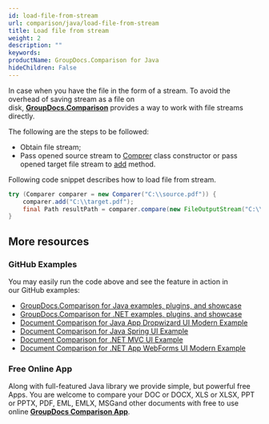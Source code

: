 ```yaml
---
id: load-file-from-stream
url: comparison/java/load-file-from-stream
title: Load file from stream
weight: 2
description: ""
keywords: 
productName: GroupDocs.Comparison for Java
hideChildren: False
---
```

In case when you have the file in the form of a stream. To avoid the overhead of saving stream as a file on disk, **[GroupDocs.Comparison](https://products.groupdocs.com/comparison/java)** provides a way to work with file streams directly. 

The following are the steps to be followed:

*   Obtain file stream;     
*   Pass opened source stream to [Comprer](https://apireference.groupdocs.com/comparison/java/com.groupdocs.comparison/Comparer) class constructor or pass opened target file stream to [add](https://apireference.groupdocs.com/comparison/java/com.groupdocs.comparison/Comparer#add(java.io.InputStream)) method.
    

Following code snippet describes how to load file from stream.

```java
try (Comparer comparer = new Comparer("C:\\source.pdf")) {
    comparer.add("C:\\target.pdf");
    final Path resultPath = comparer.compare(new FileOutputStream("C:\\result.pdf"));
}
```

## More resources

### GitHub Examples
You may easily run the code above and see the feature in action in our GitHub examples:

*   [GroupDocs.Comparison for Java examples, plugins, and showcase](https://github.com/groupdocs-comparison/GroupDocs.Comparison-for-Java)
*   [GroupDocs.Comparison for .NET examples, plugins, and showcase](https://github.com/groupdocs-comparison/GroupDocs.Comparison-for-.NET)
*   [Document Comparison for Java App Dropwizard UI Modern Example](https://github.com/groupdocs-comparison/GroupDocs.Comparison-for-Java-Dropwizard)    
*   [Document Comparison for Java Spring UI Example](https://github.com/groupdocs-comparison/GroupDocs.Comparison-for-Java-Spring)    
*   [Document Comparison for .NET MVC UI Example](https://github.com/groupdocs-comparison/GroupDocs.Comparison-for-.NET-MVC)    
*   [Document Comparison for .NET App WebForms UI Modern Example](https://github.com/groupdocs-comparison/GroupDocs.Comparison-for-.NET-WebForms)
    

### Free Online App
Along with full-featured Java library we provide simple, but powerful free Apps.
You are welcome to compare your DOC or DOCX, XLS or XLSX, PPT or PPTX, PDF, EML, EMLX, MSGand other documents with free to use online **[GroupDocs Comparison App](https://products.groupdocs.app/comparison)**.
